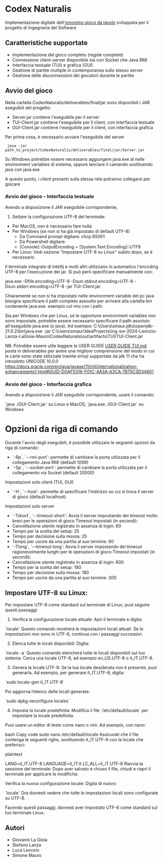 # Codex Naturalis

Implementazione digitale dell'[omonimo gioco da tavolo](https://boardgamegeek.com/boardgame/314503/codex-naturalis)
sviluppata per il progetto di Ingegneria del Software

## Caratteristiche supportate

- Implementazione del gioco completo (regole complete)
- Connessione client-server disponibile sia con Socket
  che Java RMI
- Interfaccia testuale (TUI) e grafica (GUI)
- Gestione di partite multiple in contemporanea sullo stesso server
- Gestione delle disconnessioni dei giocatori durante le partite

## Avvio del gioco

Nella cartella CodexNaturalis/deliverables/final/jar sono disponibili i JAR eseguibili del progetto:
- Server.jar contiene l'eseguibile per il server
- TUI-Client.jar contiene l'eseguibile per il client, con interfaccia testuale
- GUI-Client.jar contiene l'eseguibile per il client, con interfaccia grafica


Per prima cosa, è necessario avviare l'eseguibile del server

<code> java -jar path_to_project/CodexNaturalis/deliverables/final/jar/Server.jar
</code>

Su Windows potrebbe essere necessario aggiungere java.exe al nelle environment variables di sistema, oppure lanciare il camando sostituendo java con java.exe

A questo punto, i client presenti sulla stessa rete potranno collegarsi per giocare

### Avvio del gioco - Interfaccia testuale

Avendo a disposizione il JAR eseguibile corrispondente,
1) Settare la configurazione UTF-8 del terminale:
- Per MacOS, non è necessario fare nulla
- Per Windows (se non si ha già impostato di default UTF-8)
  - Da Command prompt digitare: chcp 65001
  - Da Powershell digitare:
  - [Console]::OutputEncoding = [System.Text.Encoding]::UTF8
- Per Linux: Vedi sezione "Impostare UTF-8 su Linux" subito dopo, se è necessario

Il terminale integrato di Intellij e molti altri utilizzano in automatico l'encoding UTF-8 per
l'esecuzione dei jar. Si può però specificare manualmente con:

java.exe -Dfile.encoding=UTF-8 -Dsun.stdout.encoding=UTF-8 -Dsun.stderr.encoding=UTF-8 -jar TUI-Client.jar

Chiaramente se non si ha impostato nelle environment variable del pc java bisogna specificare il path completo assoulto per arrivare
alla cartella bin contenente java.exe. esempio col mio con i path: 

Sia per Windows che per Linux, se le opportune environment variables non sono impostate,
potrebbe essere necessario specificare il path assoluto all'eseguibile java.exe (o java). 
Ad esempio: C:\Users\smaur\.jdks\openjdk-21.0.2\bin\java.exe -jar C:\Users\smaur\IdeaProjects\ing-sw-2024-Leonzio-Lanza-LaGioia-Mauro\CodexNaturalis\out\artifacts\TUI\TUI-Client.jar

NB: Potrebbe essere utile leggere la USER GUIDE [USER GUIDE TUI.md](deliverables%2Ffinal%2Fuml%2Fview%2FUSER%20GUIDE%20TUI.md) posta in deliverables
per avere una migliore comprensione del modo in cui le carte sono state stilizzate tramite emoji supportate da jdk 11 che ha introdotto 
UNICODE 10.0.0 https://docs.oracle.com/en/java/javase/11/intl/internationalization-enhancements1.html#GUID-D0AF5316-F01C-4A3A-A3CA-7875C3D34601


### Avvio del gioco - Interfaccia grafica

Avendo a disposizione il JAR eseguibile corrispondente, usare il comando:

´java ./GUI-Client.jar´ su Linux e MacOS;
´java.exe ./GUI-Client.jar´ su Windows

# Opzioni da riga di comando

Durante l'avvio degli eseguibili, è possibile utilizzare le seguenti opzioni da riga di comando:

- ´-Rp´, ´--rmi-port´: permette di cambiare la porta utilizzata per il collegamento Java RMI (default 1099)
- ´-Sp´, ´--socket-port´: permette di cambiare la porta utilizzata per il collegamento via Socket (default 20000)

Impostazioni solo client (TUI, GUI)
- ´-H´, ´--host´: permette di specificare l'indirizzo su cui si trova il server di gioco (default localhost)

Impostazioni solo server
- ´-Tshort´, ´--timeout-short´: Avvia il server impostando dei timeout molto brevi per le operazioni di gioco 
Timeout impostati (in secondi): 
- Cancellazione utente registrato in assenza di login: 60
- Tempo per la scelta del setup: 25
- Tempo per decisione sulla mossa: 25
- Tempo per uscire da una partita al suo termine: 60
- ´-Tlong´, ´--timeout-long´: Avvia il server impostando dei timeout ragionevolmente lunghi per le operazioni di gioco
Timeout impostati (in secondi):
- Cancellazione utente registrato in assenza di login: 600
- Tempo per la scelta del setup: 180
- Tempo per decisione sulla mossa: 180
- Tempo per uscire da una partita al suo termine: 300

## Impostare UTF-8 su Linux: 
Per impostare UTF-8 come standard sul terminale di Linux, puoi seguire questi passaggi:

1. Verifica la configurazione locale attuale:
Apri il terminale e digita:

´locale´
Questo comando mostrerà le impostazioni locali attuali. 
Se le impostazioni non sono in UTF-8, continua con i passaggi successivi.

2. Elenca tutte le locali disponibili:
Digita:

´locale -a´
Questo comando elencherà tutte le locali disponibili sul tuo sistema. 
Cerca una locale UTF-8, ad esempio en_US.UTF-8 o it_IT.UTF-8.

3. Genera la locale UTF-8:
Se la tua locale desiderata non è presente, puoi generarla. Ad esempio, per generare it_IT.UTF-8, digita:

´sudo locale-gen it_IT.UTF-8´

Poi aggiorna l’elenco delle locali generate:

´sudo dpkg-reconfigure locales´

4. Imposta la locale predefinita:
Modifica il file ´/etc/default/locale´ per impostare la locale predefinita. 

Puoi usare un editor di testo come nano o vim. Ad esempio, con nano:

bash
Copy code
sudo nano /etc/default/locale
Assicurati che il file contenga le seguenti righe, sostituendo it_IT.UTF-8 con la locale che preferisci:

plaintext

LANG=it_IT.UTF-8
LANGUAGE=it_IT:it
LC_ALL=it_IT.UTF-8
Riavvia la sessione del terminale:
Dopo aver salvato e chiuso il file, chiudi e riapri il terminale per applicare le modifiche.

Verifica la nuova configurazione locale:
Digita di nuovo:


´locale´
Ora dovresti vedere che tutte le impostazioni locali sono configurate su UTF-8.

Facendo questi passaggi, dovresti aver impostato UTF-8 come standard sul tuo terminale Linux.

## Autori

- Giovanni La Gioia
- Stefano Lanza
- Luca Leonzio
- Simone Mauro





